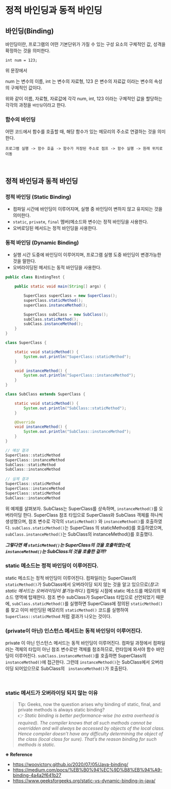 # 정적 바인딩과 동적 바인딩

## 바인딩(Binding)

바인딩이란, 프로그램의 어떤 기본단위가 가질 수 있는 구성 요소의 구체적인 값, 성격을 확정하는 것을 의미한다.

```
int num = 123;
```
위 문장에서

num 는 변수의 이름,
int 는 변수의 자료형,
123 은 변수의 자료값
이라는 변수의 속성의 구체적인 값이다.

위와 같이 이름, 자료형, 자료값에 각각 num, int, 123 이라는 구체적인 값을 할당하는 각각의 과정을 `바인딩`이라고 한다.

### 함수의 바인딩

어떤 코드에서 함수를 호출할 때, 해당 함수가 있는 메모리의 주소로 연결하는 것을 의미한다.  

`프로그램 실행 -> 함수 호출 -> 함수가 저장된 주소로 점프 -> 함수 실행 -> 원래 위치로 이동`

<br>

## 정적 바인딩과 동적 바인딩

###  정적 바인딩 (Static Binding)

- 컴파일 시간에 바인딩이 이루어지며, 실행 중 바인딩이 변하지 않고 유지되는 것을 의미한다.
- `static`, `private`, `final` 멤버(메소드와 변수)는 정적 바인딩을 사용한다.  
- 오버로딩된 메서드는 정적 바인딩을 사용한다.

###  동적 바인딩 (Dynamic Binding)

- 실행 시간 도중에 바인딩이 이루어지며, 프로그램 실행 도중 바인딩이 변경가능한 것을 말한다.  
- 오버라이딩된 메서드는 동적 바인딩을 사용한다.

```java
public class BindingTest {

	public static void main(String[] args) {

		SuperClass superClass = new SuperClass();
		superClass.staticMethod();
		superClass.instanceMethod();

		SuperClass subClass = new SubClass();
		subClass.staticMethod();
		subClass.instanceMethod();
	}
}

class SuperClass {

	static void staticMethod() {
		System.out.println("SuperClass::staticMethod");
	}

	void instanceMethod() {
		System.out.println("SuperClass::instanceMethod");
	}
}

class SubClass extends SuperClass {

	static void staticMethod() {
		System.out.println("SubClass::staticMethod");
	}

	@Override
	void instanceMethod() {
		System.out.println("SubClass::instanceMethod");
	}
}

// 예상 결과
SuperClass::staticMethod
SuperClass::instanceMethod
SubClass::staticMethod
SubClass::instanceMethod
    
// 실제 결과
SuperClass::staticMethod
SuperClass::instanceMethod
SuperClass::staticMethod
SubClass::instanceMethod
```

위 예제를 살펴보자. SubClass는 SuperClass를 상속하며, `instanceMethod()`를 오버라이딩 한다. SuperClass 참조 타입으로 SuperClass와 SubClass 객체를 하나씩 생성했으며, 참조 변수로 각각의 `staticMethod()` 와 `instanceMethod()`를 호출하였다. `subClass.staticMethod()`는 SuperClass 의 staticMethod()를 호출하였으며, `subClass.instanceMethod()`는 SubClass의 instanceMethod()를 호출했다.

**_그렇다면 왜 `staticMethod()`는 SuperClass의 것을 호출하였는데, `instanceMethod()`는 SubClass의 것을 호출한 걸까?_**

### static 메소드는 정적 바인딩이 이루어진다.

static 메소드는 정적 바인딩이 이루어진다. 컴파일러는 SuperClass의 `staticMethod()`가 SubClass에서 오버라이딩 되지 않는 것을 알고 있으므로(_참고: static 메서드는 오버라이딩이 불가능하다._) 컴파일 시점에 static 메소드를 메모리의 메소드 영역에 탑재한다. 참조 변수 subClass가 SuperClass 타입으로 선언되었기 때문에,  `subClass.staticMethod()`를 실행하면 SuperClass에 정의된 `staticMethod()`를 찾고 이미 바인딩된 메모리의 `staticMethod()` 코드를 실행하여 `SuperClass::staticMethod` 처럼 결과가 나오는 것이다. 

### (private이 아닌) 인스턴스 메서드는 동적 바인딩이 이루어진다. 

private 이 아닌 인스턴스 메서드는 동적 바인딩이 이루어진다. 컴파일 과정에서 컴파일러는 객체의 타입이 아닌 참조 변수로만 객체를 참조하므로, 런타임에 와서야 함수 바인딩이 이루어진다. `subClass.instanceMethod()`를 호출하면 SuperClass의 `instanceMethod()`에 접근한다. 그런데 `instanceMethod()`는 SubClass에서 오버라이딩 되어있으므로 SubClass의 ` instanceMethod()`가 호출된다.

<br>

### static 메서드가 오버라이딩 되지 않는 이유

> Tip: Geeks, now the question arises why binding of static, final, and private methods is always static binding? <br>
> 👉 _Static binding is better performance-wise (no extra overhead is required). The compiler knows that all such methods cannot be overridden and will always be accessed by objects of the local class. Hence compiler doesn’t have any difficulty determining the object of the class (local class for sure). That’s the reason binding for such methods is static._

**※ Reference**

- https://woovictory.github.io/2020/07/05/Java-binding/
- https://medium.com/pocs/%EB%B0%94%EC%9D%B8%EB%94%A9-binding-4a4a2f641b27
- https://www.geeksforgeeks.org/static-vs-dynamic-binding-in-java/